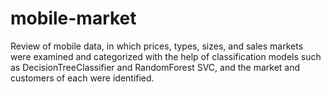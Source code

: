 # mobile-market
Review of mobile data, in which prices, types, sizes, and sales markets were examined and categorized with the help of classification models such as DecisionTreeClassifier and RandomForest SVC, and the market and customers of each were identified.
